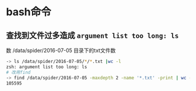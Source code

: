 # bash命令
## 查找到文件过多造成 `argument list too long: ls`
数 /data/spider/2016-07-05 目录下的txt文件数
```bash
-> ls /data/spider/2016-07-05/*/*.txt |wc -l
zsh: argument list too long: ls
# 改用find
-> find /data/spider/2016-07-05 -maxdepth 2 -name '*.txt' -print | wc -l
105595
```
